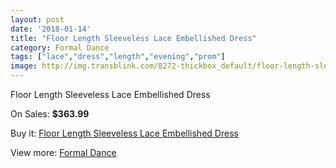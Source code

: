 ```yaml
---
layout: post
date: '2018-01-14'
title: "Floor Length Sleeveless Lace Embellished Dress"
category: Formal Dance
tags: ["lace","dress","length","evening","prom"]
image: http://img.transblink.com/8272-thickbox_default/floor-length-sleeveless-lace-embellished-dress.jpg
---
```

Floor Length Sleeveless Lace Embellished Dress

On Sales: **$363.99**
<a href="https://www.transblink.com/en/formal-dance/2705-floor-length-sleeveless-lace-embellished-dress.html"><amp-img layout="responsive" width="600" height="600" src="//img.transblink.com/8272-thickbox_default/floor-length-sleeveless-lace-embellished-dress.jpg" alt="Floor Length Sleeveless Lace Embellished Dress 0" /></a>
<a href="https://www.transblink.com/en/formal-dance/2705-floor-length-sleeveless-lace-embellished-dress.html"><amp-img layout="responsive" width="600" height="600" src="//img.transblink.com/8273-thickbox_default/floor-length-sleeveless-lace-embellished-dress.jpg" alt="Floor Length Sleeveless Lace Embellished Dress 1" /></a>

Buy it: [Floor Length Sleeveless Lace Embellished Dress](https://www.transblink.com/en/formal-dance/2705-floor-length-sleeveless-lace-embellished-dress.html "Floor Length Sleeveless Lace Embellished Dress")

View more: [Formal Dance](https://www.transblink.com/en/6-formal-dance "Formal Dance")